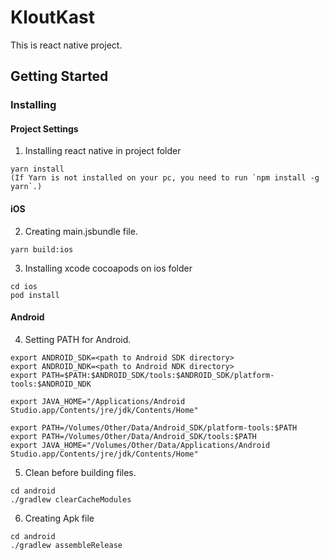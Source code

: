 # KloutKast

This is react native project.

## Getting Started

### Installing

#### Project Settings

1. Installing react native in project folder
```
yarn install
(If Yarn is not installed on your pc, you need to run `npm install -g yarn`.)
```


#### iOS

2. Creating main.jsbundle file.
```
yarn build:ios 
```

3. Installing xcode cocoapods on ios folder
```
cd ios 
pod install
```

#### Android

4. Setting PATH for Android.
```
export ANDROID_SDK=<path to Android SDK directory>
export ANDROID_NDK=<path to Android NDK directory> 
export PATH=$PATH:$ANDROID_SDK/tools:$ANDROID_SDK/platform-tools:$ANDROID_NDK

export JAVA_HOME="/Applications/Android Studio.app/Contents/jre/jdk/Contents/Home"

export PATH=/Volumes/Other/Data/Android_SDK/platform-tools:$PATH
export PATH=/Volumes/Other/Data/Android_SDK/tools:$PATH
export JAVA_HOME="/Volumes/Other/Data/Applications/Android Studio.app/Contents/jre/jdk/Contents/Home"
```

5. Clean before building files.
```
cd android
./gradlew clearCacheModules
```

6. Creating Apk file
```
cd android
./gradlew assembleRelease
```
